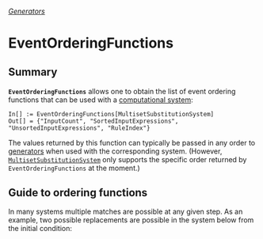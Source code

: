 ###### [Generators](README.md)

# EventOrderingFunctions

## Summary

**`EventOrderingFunctions`** allows one to obtain the list of event ordering functions that can be used with a
[computational system](/Documentation/Systems/README.md):

```wl
In[] := EventOrderingFunctions[MultisetSubstitutionSystem]
Out[] = {"InputCount", "SortedInputExpressions", "UnsortedInputExpressions", "RuleIndex"}
```

The values returned by this function can typically be passed in any order to [generators](README.md) when used with the
corresponding system. (However, [`MultisetSubstitutionSystem`](/Documentation/Systems/README.md) only supports the
specific order returned by `EventOrderingFunctions` at the moment.)

## Guide to ordering functions

In many systems multiple matches are possible at any given step. As an example, two possible replacements are possible
in the system below from the initial condition:
